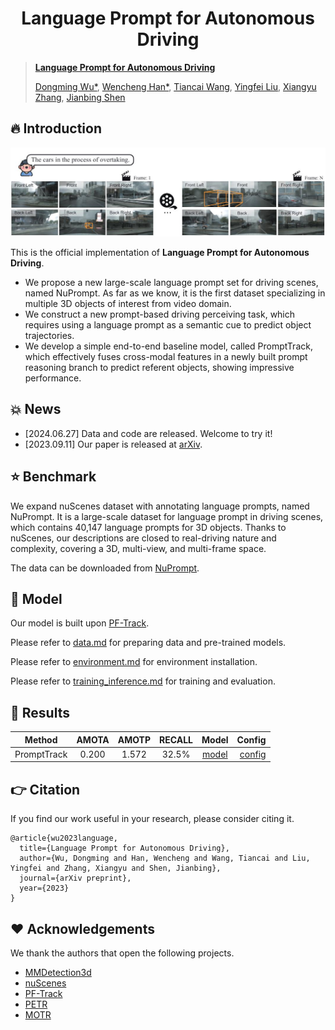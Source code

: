 <div align="center">
<h1>
<b>
Language Prompt for Autonomous Driving
</b>
</h1>
</div>

> **[Language Prompt for Autonomous Driving](https://arxiv.org/abs/2309.04379)**
>
> [Dongming Wu*](https://wudongming97.github.io/), [Wencheng Han*](https://wencheng256.github.io/), [Tiancai Wang](https://scholar.google.com/citations?user=YI0sRroAAAAJ&hl=zh-CN), [Yingfei Liu](https://scholar.google.com/citations?user=pF9KA1sAAAAJ&hl=zh-CN&oi=ao), [Xiangyu Zhang](https://scholar.google.com/citations?user=yuB-cfoAAAAJ&hl=zh-CN), [Jianbing Shen](https://shenjianbing.github.io/)


## :fire: Introduction

<p align="center"><img src="./figs/example.jpg" width="800"/></p>

This is the official implementation of **Language Prompt for Autonomous Driving**.
* We propose a new large-scale language prompt set for driving scenes, named NuPrompt.  As far as we know, it is the first dataset specializing in multiple 3D objects of interest from video domain. 
* We construct a new prompt-based driving perceiving task, which requires using a language prompt as a semantic cue to predict object trajectories.
* We develop a simple end-to-end baseline model, called PromptTrack, which effectively fuses cross-modal features in a newly built prompt reasoning branch to predict referent objects, showing impressive performance.

## :boom: News
- [2024.06.27] Data and code are released. Welcome to try it!
- [2023.09.11] Our paper is released at [arXiv](https://arxiv.org/abs/2309.04379).

## :star: Benchmark

We expand nuScenes dataset with annotating language prompts, named NuPrompt.
It is a large-scale dataset for language prompt in driving scenes, which contains 40,147 language prompts for 3D objects.
Thanks to nuScenes, our descriptions are closed to real-driving nature and complexity, covering a 3D, multi-view, and multi-frame space.

The data can be downloaded from [NuPrompt](https://github.com/wudongming97/Prompt4Driving/releases/download/v1.0/nuprompt_v1.0.zip).
## :hammer: Model

Our model is built upon [PF-Track](https://github.com/TRI-ML/PF-Track). 

Please refer to [data.md](./docs/data.md) for preparing data and pre-trained models.

Please refer to [environment.md](./docs/environment.md) for environment installation.

Please refer to [training_inference.md](./docs/training_inference.md) for training and evaluation.

## :rocket: Results

|   Method    | AMOTA | AMOTP | RECALL |                                              Model                                               |                                                     Config |
|:-----------:|:-----:|:-----:|:------:|:------------------------------------------------------------------------------------------------:|-----------------------------------------------------------:|
| PromptTrack | 0.200 | 1.572 | 32.5%  | [model](https://github.com/wudongming97/Prompt4Driving/releases/download/v1.0/f3_prompttrack_e12.pth) | [config](./projects/configs/prompttrack/f3_prompttrack.py) |



## :point_right: Citation
If you find our work useful in your research, please consider citing it.

```
@article{wu2023language,
  title={Language Prompt for Autonomous Driving},
  author={Wu, Dongming and Han, Wencheng and Wang, Tiancai and Liu, Yingfei and Zhang, Xiangyu and Shen, Jianbing},
  journal={arXiv preprint},
  year={2023}
}
```


## :heart: Acknowledgements
We thank the authors that open the following projects. 
- [MMDetection3d](https://github.com/open-mmlab/mmdetection3d)
- [nuScenes](https://github.com/nutonomy/nuscenes-devkit)
- [PF-Track](https://github.com/TRI-ML/PF-Track)
- [PETR](https://github.com/megvii-research/PETR)
- [MOTR](https://github.com/megvii-research/MOTR)







